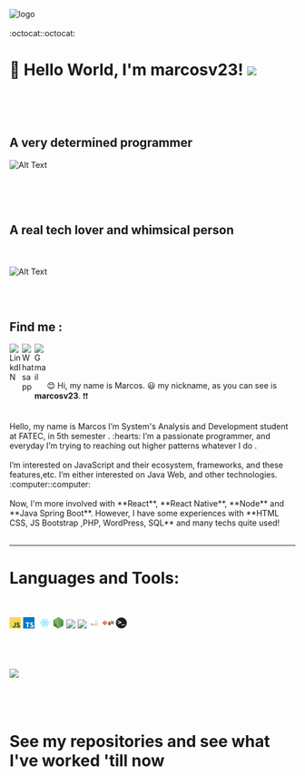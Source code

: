 ![logo](https://user-images.githubusercontent.com/63258483/91327358-ca684680-e79b-11ea-98e2-5fa49876184a.png)
<br/><br/>
:octocat::octocat:

# 👋 Hello World, I'm marcosv23!  <img src="https://github.com/TheDudeThatCode/TheDudeThatCode/blob/master/Assets/Developer.gif" width="60px">
<br/><br/><br/>
## A very determined programmer
![Alt Text](https://media.giphy.com/media/e2nYWcTk0s8TK/giphy.gif)

<br/><br/><br/>
## A real tech lover and whimsical person
<br/><br/>
![Alt Text](https://media.giphy.com/media/MGdfeiKtEiEPS/giphy.gif)


<br/><br/>
## Find me :
<a target="blank" href="https://www.linkedin.com/in/marcos-vinicius-da-silva-moraes-338595b4/">
  <img align="left" alt="LinkdIN" width="22px" src="https://cdn.jsdelivr.net/npm/simple-icons@v3/icons/linkedin.svg" />
</a>
<a target="blank" href="https://api.whatsapp.com/send?phone=555599138333">
  <img align="left" alt="Whatsapp" width="22px" src="https://cdn.jsdelivr.net/npm/simple-icons@v3/icons/whatsapp.svg" />
</a>

<a target="blank" href="mailto:marcos_v.23@hotmail.com">
  <img align="left" alt="Gmail" width="22px" src="https://img.icons8.com/ios-filled/2x/ms-outlook.png" />
</a>

</br>

<br/><br/>
:blush:
Hi, my name is Marcos. :smiley: my nickname, as you can see is **marcosv23**. :exclamation::exclamation:

<!-- <img src="marcosv23.png" style="border-radius:5px; width:100px"> </img> -->

<br/>
Hello, my name is Marcos I’m System's Analysis and Development student  at FATEC, in 5th semester . :hearts: I’m a passionate programmer, and everyday I’m trying to reaching out higher patterns whatever I do .<br/><br/>
I’m interested on JavaScript and their ecosystem, frameworks, and these features,etc. I’m either interested on Java Web, and other technologies.
:computer::computer:
<br/><br/>
Now, I'm more involved with  **React**, **React Native**, **Node** and **Java Spring Boot**. However, I have some experiences with **HTML CSS, JS Bootstrap ,PHP, WordPress, SQL** and many techs quite used!
<br/><br/>

----

# Languages and Tools: 
<br/><br/>
<code><img height="20" src="https://raw.githubusercontent.com/github/explore/80688e429a7d4ef2fca1e82350fe8e3517d3494d/topics/javascript/javascript.png"></code>
<code><img height="20" src="https://raw.githubusercontent.com/github/explore/80688e429a7d4ef2fca1e82350fe8e3517d3494d/topics/typescript/typescript.png"></code>
<code><img height="20" src=""></code>
<code><img height="20" src="https://raw.githubusercontent.com/github/explore/80688e429a7d4ef2fca1e82350fe8e3517d3494d/topics/react/react.png"></code>
<code><img height="20" src="https://raw.githubusercontent.com/github/explore/80688e429a7d4ef2fca1e82350fe8e3517d3494d/topics/nodejs/nodejs.png"></code>
<code><img height="20" src="https://upload.wikimedia.org/wikipedia/commons/thumb/d/d9/Node.js_logo.svg/1200px-Node.js_logo.svg.png"></code>
<code><img height="20" src="https://i2.wp.com/www.thecuriousdev.org/wp-content/uploads/2017/12/spring-boot-logo.png?fit=600%2C315&ssl=1"></code>
<code><img height="20" src="https://raw.githubusercontent.com/github/explore/80688e429a7d4ef2fca1e82350fe8e3517d3494d/topics/mysql/mysql.png"></code>
<code><img height="20" src="https://raw.githubusercontent.com/github/explore/80688e429a7d4ef2fca1e82350fe8e3517d3494d/topics/git/git.png"></code>
<code><img height="20" src="https://raw.githubusercontent.com/github/explore/80688e429a7d4ef2fca1e82350fe8e3517d3494d/topics/terminal/terminal.png"></code>


<br/><br/>
#### <img src="https://media.giphy.com/media/USV0ym3bVWQJJmNu3N/giphy.gif" width="300"> 
<br/><br/>
# See my repositories and see what I've worked 'till now
